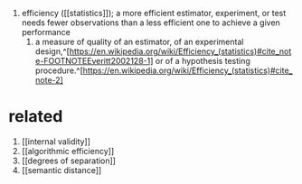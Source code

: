 1. efficiency ([[statistics]]); a more efficient estimator, experiment, or test needs fewer observations than a less efficient one to achieve a given performance
	1. a measure of quality of an estimator, of an experimental design,^[https://en.wikipedia.org/wiki/Efficiency_(statistics)#cite_note-FOOTNOTEEveritt2002128-1] or of a hypothesis testing procedure.^[https://en.wikipedia.org/wiki/Efficiency_(statistics)#cite_note-2]

# related
1. [[internal validity]]
2. [[algorithmic efficiency]]
3. [[degrees of separation]]
4. [[semantic distance]]